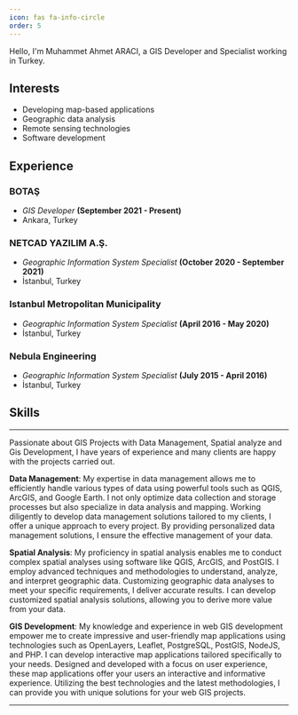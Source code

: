 ```yaml
---
icon: fas fa-info-circle
order: 5
---
```


Hello, I'm Muhammet Ahmet ARACI, a GIS Developer and Specialist working in Turkey.

## Interests

- Developing map-based applications
- Geographic data analysis
- Remote sensing technologies
- Software development

## Experience

### BOTAŞ

- _GIS Developer_ **(September 2021 - Present)**
- Ankara, Turkey

### NETCAD YAZILIM A.Ş.

- _Geographic Information System Specialist_ **(October 2020 - September 2021)**
- İstanbul, Turkey

### Istanbul Metropolitan Municipality

- _Geographic Information System Specialist_ **(April 2016 - May 2020)**
- İstanbul, Turkey

### Nebula Engineering

- _Geographic Information System Specialist_ **(July 2015 - April 2016)**
- İstanbul, Turkey

## Skills

<div align="left">
 
</div>

---

Passionate about GIS Projects with Data Management, Spatial analyze and Gis Development, I have years of experience and many clients are happy with the projects carried out.

**Data Management**: My expertise in data management allows me to efficiently handle various types of data using powerful tools such as QGIS, ArcGIS, and Google Earth. I not only optimize data collection and storage processes but also specialize in data analysis and mapping. Working diligently to develop data management solutions tailored to my clients, I offer a unique approach to every project. By providing personalized data management solutions, I ensure the effective management of your data.

**Spatial Analysis**: My proficiency in spatial analysis enables me to conduct complex spatial analyses using software like QGIS, ArcGIS, and PostGIS. I employ advanced techniques and methodologies to understand, analyze, and interpret geographic data. Customizing geographic data analyses to meet your specific requirements, I deliver accurate results. I can develop customized spatial analysis solutions, allowing you to derive more value from your data.

**GIS Development**: My knowledge and experience in web GIS development empower me to create impressive and user-friendly map applications using technologies such as OpenLayers, Leaflet, PostgreSQL, PostGIS, NodeJS, and PHP. I can develop interactive map applications tailored specifically to your needs. Designed and developed with a focus on user experience, these map applications offer your users an interactive and informative experience. Utilizing the best technologies and the latest methodologies, I can provide you with unique solutions for your web GIS projects.

---
